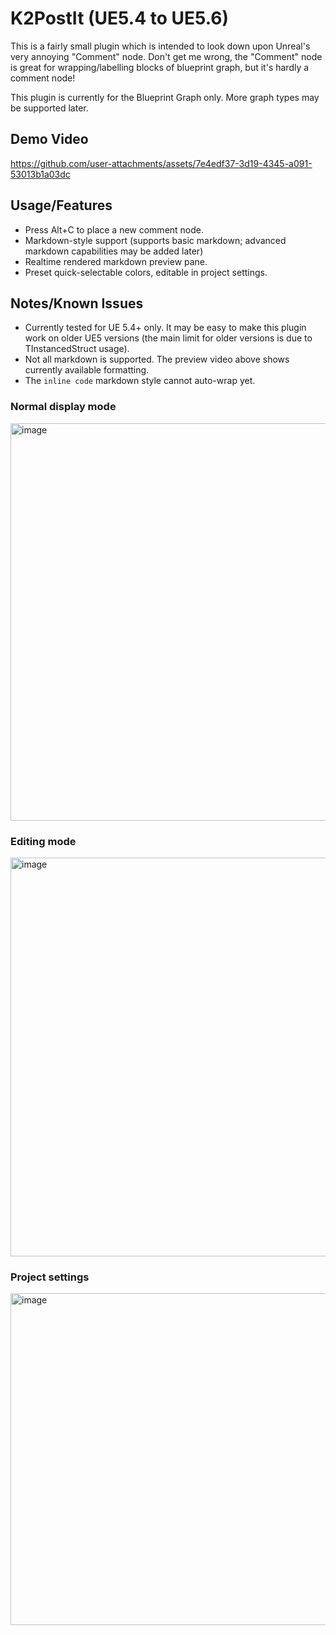 # K2PostIt (UE5.4 to UE5.6)

This is a fairly small plugin which is intended to look down upon Unreal's very annoying "Comment" node. Don't get me wrong, the "Comment" node is great for wrapping/labelling blocks of blueprint graph, but it's hardly a comment node!

This plugin is currently for the Blueprint Graph only. More graph types may be supported later.

## Demo Video

https://github.com/user-attachments/assets/7e4edf37-3d19-4345-a091-53013b1a03dc

## Usage/Features
- Press Alt+C to place a new comment node.
- Markdown-style support (supports basic markdown; advanced markdown capabilities may be added later)
- Realtime rendered markdown preview pane.
- Preset quick-selectable colors, editable in project settings.

## Notes/Known Issues
- Currently tested for UE 5.4+ only. It may be easy to make this plugin work on older UE5 versions (the main limit for older versions is due to TInstancedStruct usage).
- Not all markdown is supported. The preview video above shows currently available formatting.
- The `inline code` markdown style cannot auto-wrap yet.
  
### Normal display mode
<img width="768" height="636" alt="image" src="https://github.com/user-attachments/assets/39c3a29e-85cc-45d2-b216-a3afbda98ee3" />

### Editing mode
<img width="1405" height="638" alt="image" src="https://github.com/user-attachments/assets/35d5357f-f48a-4b97-9efc-3882a39f57b6" />

### Project settings
<img width="913" height="531" alt="image" src="https://github.com/user-attachments/assets/88fa0702-bd12-46ea-8d10-07d55f9da884" />
